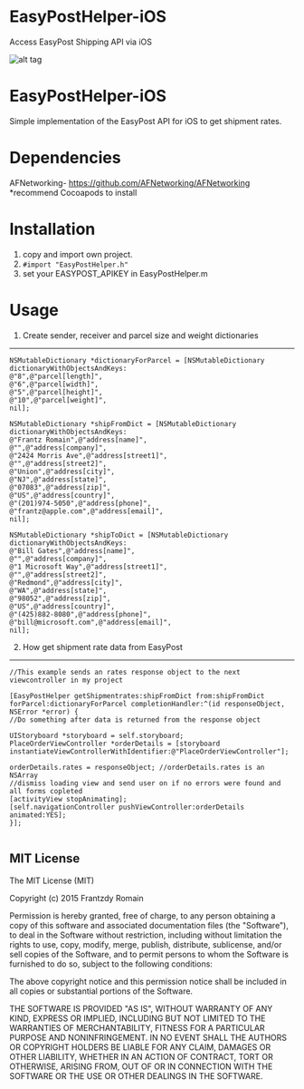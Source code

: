 # EasyPostHelper-iOS
Access EasyPost Shipping API via iOS

![alt tag](http://asdfghjkl.me/wp-content/uploads/2015/10/IMG_5041_iphone6plus_gold_portrait.png)

EasyPostHelper-iOS
============

Simple implementation of the EasyPost API for iOS to get shipment rates.  


Dependencies
=================
AFNetworking- https://github.com/AFNetworking/AFNetworking
*recommend Cocoapods to install

Installation
=================

1. copy and import  own project.
2. `#import "EasyPostHelper.h"`
3. set your EASYPOST_APIKEY in EasyPostHelper.m
 

Usage
=================


1. Create sender, receiver and parcel size and weight dictionaries
--------------------

```
NSMutableDictionary *dictionaryForParcel = [NSMutableDictionary dictionaryWithObjectsAndKeys:
@"8",@"parcel[length]",
@"6",@"parcel[width]",
@"5",@"parcel[height]",
@"10",@"parcel[weight]",
nil];

NSMutableDictionary *shipFromDict = [NSMutableDictionary dictionaryWithObjectsAndKeys:
@"Frantz Romain",@"address[name]",
@"",@"address[company]",
@"2424 Morris Ave",@"address[street1]",
@"",@"address[street2]",
@"Union",@"address[city]",
@"NJ",@"address[state]",
@"07083",@"address[zip]",
@"US",@"address[country]",
@"(201)974-5050",@"address[phone]",
@"frantz@apple.com",@"address[email]",
nil];

NSMutableDictionary *shipToDict = [NSMutableDictionary dictionaryWithObjectsAndKeys:
@"Bill Gates",@"address[name]",
@"",@"address[company]",
@"1 Microsoft Way",@"address[street1]",
@"",@"address[street2]",
@"Redmond",@"address[city]",
@"WA",@"address[state]",
@"98052",@"address[zip]",
@"US",@"address[country]",
@"(425)882-8080",@"address[phone]",
@"bill@microsoft.com",@"address[email]",
nil];
```

2. How get shipment rate data from EasyPost
--------------------
```
//This example sends an rates response object to the next viewcontroller in my project

[EasyPostHelper getShipmentrates:shipFromDict from:shipFromDict forParcel:dictionaryForParcel completionHandler:^(id responseObject, NSError *error) {
//Do something after data is returned from the response object

UIStoryboard *storyboard = self.storyboard;
PlaceOrderViewController *orderDetails = [storyboard instantiateViewControllerWithIdentifier:@"PlaceOrderViewController"];

orderDetails.rates = responseObject; //orderDetails.rates is an NSArray
//dismiss loading view and send user on if no errors were found and all forms copleted
[activityView stopAnimating];
[self.navigationController pushViewController:orderDetails animated:YES];
}];


```      




MIT License
--------------------
The MIT License (MIT)

Copyright (c) 2015 Frantzdy Romain

Permission is hereby granted, free of charge, to any person obtaining a copy of
this software and associated documentation files (the "Software"), to deal in
the Software without restriction, including without limitation the rights to
use, copy, modify, merge, publish, distribute, sublicense, and/or sell copies of
the Software, and to permit persons to whom the Software is furnished to do so,
subject to the following conditions:

The above copyright notice and this permission notice shall be included in all
copies or substantial portions of the Software.

THE SOFTWARE IS PROVIDED "AS IS", WITHOUT WARRANTY OF ANY KIND, EXPRESS OR
IMPLIED, INCLUDING BUT NOT LIMITED TO THE WARRANTIES OF MERCHANTABILITY, FITNESS
FOR A PARTICULAR PURPOSE AND NONINFRINGEMENT. IN NO EVENT SHALL THE AUTHORS OR
COPYRIGHT HOLDERS BE LIABLE FOR ANY CLAIM, DAMAGES OR OTHER LIABILITY, WHETHER
IN AN ACTION OF CONTRACT, TORT OR OTHERWISE, ARISING FROM, OUT OF OR IN
CONNECTION WITH THE SOFTWARE OR THE USE OR OTHER DEALINGS IN THE SOFTWARE.
